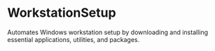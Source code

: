 # WorkstationSetup
 Automates Windows workstation setup by downloading and installing essential applications, utilities, and packages.
